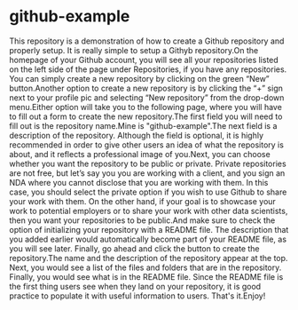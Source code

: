 # github-example
This repository is a demonstration of how to create a Github repository and properly setup.
It is really simple to setup a Githyb repository.On the homepage of your Github account, you will see all your repositories listed on the left side of the page under Repositories, if you have any repositories. You can simply create a new repository by clicking on the green “New” button.Another option to create a new repository is by clicking the “+” sign next to your profile pic and selecting “New repository” from the drop-down menu.Either option will take you to the following page, where you will have to fill out a form to create the new repository.The first field you will need to fill out is the repository name.Mine is "github-example".The next field is a description of the repository. Although the field is optional, it is highly recommended in order to give other users an idea of what the repository is about, and it reflects a professional image of you.Next, you can choose whether you want the repository to be public or private. Private repositories are not free, but let’s say you you are working with a client, and you sign an NDA where you cannot disclose that you are working with them. In this case, you should select the private option if you wish to use Github to share your work with them.
On the other hand, if your goal is to showcase your work to potential employers or to share your work with other data scientists, then you want your repositories to be public.And make sure to check the option of initializing your repository with a README file. The description that you added earlier would automatically become part of your README file, as you will see later.
Finally, go ahead and click the button to create the repository.The name and the description of the repository appear at the top. Next, you would see a list of the files and folders that are in the repository. Finally, you would see what is in the README file.
Since the README file is the first thing users see when they land on your repository, it is good practice to populate it with useful information to users.
That's it.Enjoy!
